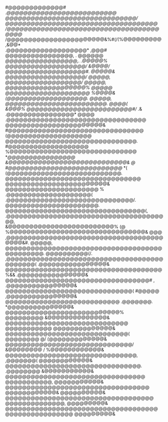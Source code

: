 #@@@@@@@@@@@@@#                                  
                       .*@@@@@@@@@@@@@@@@@@@@@@@@@@                             
                      @@@@@@@@@@@@@@@@@@@@@@@@@@@@@@@/                          
                    @@@@@@@@@@@@@@@@@@@@@@@@@@@@@@@@@@@@                        
                 /@@@@@@@@@@@@@@@@@@@@@@@@@@@@@@@@@@@@@@@@*                     
               /@@@@@@@@@@@@@@@@@@@@@@@&%#(/(%@@@@@@@@@ ,&@@*                   
             .@@@@@@@@@@@@@@@@@@@*                           ,@@@#              
            @@@@@@@@@@@@@@@@,   .                              @@@@@@           
          *@@@@@@@@@@@@@@@@@,.                                  .@@@@@%         
          @@@@@@@@@@@@@@@@@@@/                                    &@@@@/        
          @@@@@@@@@@@@@@@@@@@#.                                    @@@@@&       
          @@@@@@@@@@@@@@@@@@@/                                      @@@@@,      
          *@@@@@@@@@@@@@@@@@@/                                      @@@@@,      
           @@@@@@@@@@@@@@@@@@@%                                     @@@@@       
            @@@@@@@@@@@@@@@@@@@@*                                  %@@@@&       
            (@@@@@@@@@@@@@@@@@@@.                                  @@@@@,       
               @@@@@@@@@@@@@@@@@@@@@@@@.                           @@@@(        
          &@@@% @@@@@@@@@@@@@@@@@@@@@@@@@#/* .& .@@@@@@@@@@@@@@@@* @@@@         
         .@@@@@@@@@@@@@@@@@@@@@@@@@@@@@@@@@   @@@@@@@@@@@@@@@@@@@@@@@&          
          #@@@@@@@@@@@@@@@@@@@@@@@@@@@@@@@@     (@@@@@@@@@@@@@@@@@@@@           
           @@@@@@@@@@@@@@@@@@@@@@@@@@@@@@@.      #@@@@@@@@@@@@@@@@@@@           
           %@@@@@@@@@@@@@@@@@@@@@@@@@@@@@@         **@@@@@@@@@@@@@@@@           
            &@@@@@@@@@@@@@@@@@@@@@@@@@@@@&                         @            
             #@@@@@@@@@@@@@@@@@@@@@@@@@@@*                        *(            
               (@@@@@@@@@@@@@@@@@@@@@@@@@@@.                                    
                  @@@@@@@@@@@@@@@@@@@@@@@@@@@@@@@@                              
                   @@@@@@@@@@@@@@@@@@@@@@@@&                                    
                    @@@@@@@@@@@@@@@@@@@@@@   %                                  
                    .@@@@@@@@@@@@@@@@@@@@(                                      
                     .@@@@@@@@@@@@@@@@@@@@@@@@@@@@@@/.                          
                  @@@@@@@@@@@@@@@@@@@@@@.                                       
                @@@@@@@@@@@@@@@@@@@@@@@@@@@@@@@@@(,                             
              .@@@@@@@@@@@@@@@@@@@@@@@@@@@@@@@@@@@@@@@,                         
              &@@@@@@@@@@@@@@@@@@@@@@@@@%                   (@                  
           %@@@@@@@@@@@@@@@@@@@@@@@@@@@@@@@@&                @@@                
       ,@@@@@@@@@@@@@@@@@@@@@@@@@@@@@@@@@@@@@@@@@&#.         @@@@@,             
   @@@@@@@@@@@@@@@@@@@@@@@@@@@@@@@@@@@@@@@@@@@@@@.           @@@@@@@@@@(/.      
  ,@@@@@@@@@@@@@@@@@@@@@@@@@@@@@@@@@@@@@@@@@@@@(             .@@@@@@@@@@@@@@@@& 
   @@@@@@@@@@@@@@@@@@@@@@@@@@@@@@@@@@@@@%&&                  .@@@@@@@@@@@@@@@@& 
  @@@@@@@@@@@@@@@@@@@@@@@@@@@@@@@@@@#           ,            .@@@@@@@@@@@@@@@@& 
  @@@@@@@@@@@@@@@@@@@@@@@@@@@@@@(            #@@@@@          ,@@@@@@@@@@@@@@@@& 
  @@@@@@@@@@@@@@@@@@@@@@@@@@@               .@@@@@@@.         *@@@@@@@@@@@@@@@& 
  @@@@@@@@@@@@@@@@@@@@@@@@@@@%              @@@@@@@@@          &@@@@@@@@@@@@@@& 
  @@@@@@@@@@@@@@@@@@@@@@@@@@@@@            @@@@@@@@@@@          @@@@@@@@@@@@@@& 
  @@@@@@@@@@@@@@@@@@@@@@@@@@@@@(           @@@@@@@@  @/         (@@@@@@@@@@@@@& 
  @@@@@@@@@@@@@@@@@@@@@@@@@@@@@@/         &@@@@@@@@   /          %@@@@@@@@@@@@& 
  @@@@@@@@@@@@@@@@@@@@@@@@@@@@@@@,         ,@@@@@@@(              @@@@@@@@@@@@& 
  @@@@@@@@@@@@@@@@@@@@@@@@@@@@@@@@.        .@@@@@@@@              &@@@@@@@@@@@& 
  @@@@@@@@@@@@@@@@@@@@@@@@@@@@@@@@@        @@@@@@@@@@@,            @@@@@@@@@@@& 
  @@@@@@@@@@@@@@@@@@@@@@@@@@@@@@@@@@       @@@@@@@@@@@@&            @@@@@@@@@@& 
  @@@@@@@@@@@@@@@@@@@@@@@@@@@@@@@@@@@      @@@@@@@@@@@@@@,           @@@@@@@@@& 
  @@@@@@@@@@@@@@@@@@@@@@@@@@@@@@@@@@@@     @@@@@@@@@@@@@@@@          @@@@@@@@@&
